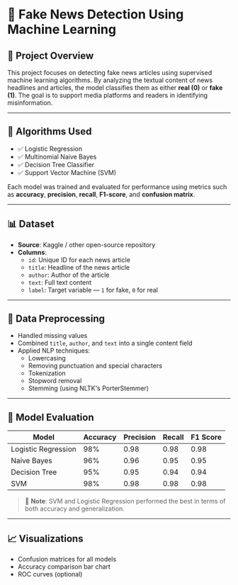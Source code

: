 # 📰 Fake News Detection Using Machine Learning

## 📌 Project Overview

This project focuses on detecting fake news articles using supervised machine learning algorithms. By analyzing the textual content of news headlines and articles, the model classifies them as either **real (0)** or **fake (1)**. The goal is to support media platforms and readers in identifying misinformation.

---

## 🧠 Algorithms Used

- ✅ Logistic Regression
- ✅ Multinomial Naive Bayes
- ✅ Decision Tree Classifier
- ✅ Support Vector Machine (SVM)

Each model was trained and evaluated for performance using metrics such as **accuracy**, **precision**, **recall**, **F1-score**, and **confusion matrix**.

---

## 📊 Dataset

- **Source**: Kaggle / other open-source repository  
- **Columns**:
  - `id`: Unique ID for each news article
  - `title`: Headline of the news article
  - `author`: Author of the article
  - `text`: Full text content
  - `label`: Target variable — `1` for fake, `0` for real

---

## 🧹 Data Preprocessing

- Handled missing values
- Combined `title`, `author`, and `text` into a single content field
- Applied NLP techniques:
  - Lowercasing
  - Removing punctuation and special characters
  - Tokenization
  - Stopword removal
  - Stemming (using NLTK's PorterStemmer)

---

## 🧪 Model Evaluation

| Model                | Accuracy | Precision | Recall | F1 Score |
|---------------------|----------|-----------|--------|----------|
| Logistic Regression | 98%      | 0.98      | 0.98   | 0.98     |
| Naive Bayes         | 96%      | 0.96      | 0.95   | 0.95     |
| Decision Tree       | 95%      | 0.95      | 0.94   | 0.94     |
| SVM                 | 98%      | 0.98      | 0.98   | 0.98     |

> 📌 **Note**: SVM and Logistic Regression performed the best in terms of both accuracy and generalization.

---

## 📈 Visualizations

- Confusion matrices for all models
- Accuracy comparison bar chart
- ROC curves (optional)





